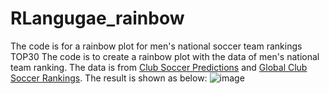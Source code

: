 # RLangugae_rainbow
The code is for a rainbow plot for men's national soccer team rankings TOP30
The code is to create a rainbow plot with the data of men's national team ranking. 
The data is from 
[Club Soccer Predictions](https://projects.fivethirtyeight.com/soccer-predictions/) and [Global Club Soccer Rankings](https://projects.fivethirtyeight.com/global-club-soccer-rankings/).
The result is shown as below:
![image](https://user-images.githubusercontent.com/69129936/126900961-90386e04-cbff-4d01-9b69-86af94d036c3.png)
